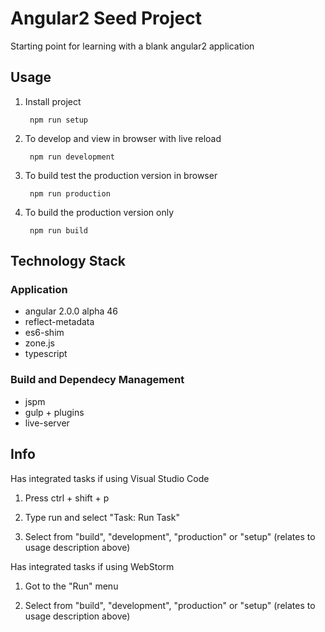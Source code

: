 # Angular2 Seed Project
Starting point for learning  with a blank angular2 application

## Usage

1. Install project 

        npm run setup
		
2. To develop and view in browser with live reload

		npm run development
		
3. To build test the production version in browser

		npm run production
		
4. To build the production version only

		npm run build

## Technology Stack

### Application
* angular 2.0.0 alpha 46
* reflect-metadata
* es6-shim
* zone.js
* typescript

### Build and Dependecy Management
* jspm
* gulp + plugins
* live-server
		
## Info

Has integrated tasks if using Visual Studio Code

1. Press ctrl + shift + p

2. Type run and select "Task: Run Task"

3. Select from "build", "development", "production" or "setup" (relates to usage description above)

Has integrated tasks if using WebStorm

1. Got to the "Run" menu

2. Select from "build", "development", "production" or "setup" (relates to usage description above)
